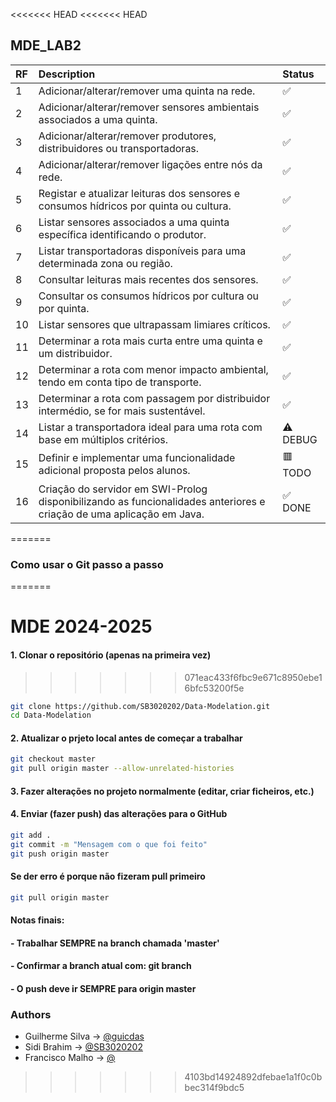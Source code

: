 <<<<<<< HEAD
<<<<<<< HEAD
## MDE_LAB2

| RF  | Description                                                                                                          | Status   |
| :-- | :------------------------------------------------------------------------------------------------------------------- | :------- |
| 1   | Adicionar/alterar/remover uma quinta na rede.                                                                        | ✅       |
| 2   | Adicionar/alterar/remover sensores ambientais associados a uma quinta.                                               | ✅       |
| 3   | Adicionar/alterar/remover produtores, distribuidores ou transportadoras.                                             | ✅       |
| 4   | Adicionar/alterar/remover ligações entre nós da rede.                                                                | ✅       |
| 5   | Registar e atualizar leituras dos sensores e consumos hídricos por quinta ou cultura.                                | ✅       |
| 6   | Listar sensores associados a uma quinta específica identificando o produtor.                                         | ✅       |
| 7   | Listar transportadoras disponíveis para uma determinada zona ou região.                                              | ✅       |
| 8   | Consultar leituras mais recentes dos sensores.                                                                       | ✅       |
| 9   | Consultar os consumos hídricos por cultura ou por quinta.                                                            | ✅       |
| 10  | Listar sensores que ultrapassam limiares críticos.                                                                   | ✅       |
| 11  | Determinar a rota mais curta entre uma quinta e um distribuidor.                                                     | ✅       |
| 12  | Determinar a rota com menor impacto ambiental, tendo em conta tipo de transporte.                                    | ✅       |
| 13  | Determinar a rota com passagem por distribuidor intermédio, se for mais sustentável.                                 | ✅       |
| 14  | Listar a transportadora ideal para uma rota com base em múltiplos critérios.                                         | ⚠️ DEBUG |
| 15  | Definir e implementar uma funcionalidade adicional proposta pelos alunos.                                            | 🟥 TODO  |
| 16  | Criação do servidor em SWI-Prolog disponibilizando as funcionalidades anteriores e criação de uma aplicação em Java. | ✅ DONE  |
=======
### Como usar o Git passo a passo
=======
# MDE 2024-2025

#### 1. Clonar o repositório (apenas na primeira vez)
>>>>>>> 071eac433f6fbc9e671c8950ebe16bfc53200f5e

```bash
git clone https://github.com/SB3020202/Data-Modelation.git
cd Data-Modelation
```

#### 2. Atualizar o prjeto local antes de começar a trabalhar

```bash
git checkout master
git pull origin master --allow-unrelated-histories
```

#### 3. Fazer alterações no projeto normalmente (editar, criar ficheiros, etc.)

#### 4. Enviar (fazer push) das alterações para o GitHub

```bash
git add .
git commit -m "Mensagem com o que foi feito"
git push origin master
```

#### Se der erro é porque não fizeram pull primeiro

```bash
git pull origin master
```

#### Notas finais:

#### - Trabalhar SEMPRE na branch chamada 'master'

#### - Confirmar a branch atual com: git branch

#### - O push deve ir SEMPRE para origin master

### Authors

- Guilherme Silva → [@guicdas](https://www.github.com/guicdas)
- Sidi Brahim → [@SB3020202](https://github.com/SB3020202)
- Francisco Malho → [@](https://github.com/)
>>>>>>> 4103bd14924892dfebae1a1f0c0bbec314f9bdc5

